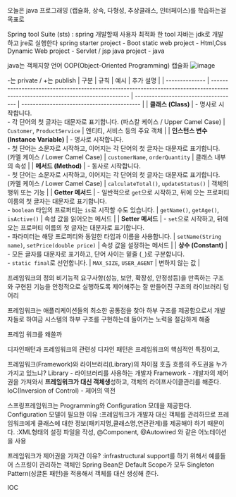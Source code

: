 오늘은 java 프로그래밍 (캡슐화, 상속, 다형성, 추상클래스, 인터페이스)를 학습하는걸 목표로 

Spring tool Suite (sts) : spring 개발할때 사용자 최적화 한 tool 
자바는 jdk로 개발 하고 jre로 실행한다
spring starter project - Boot
static web project - Html,Css
Dynamic Web project - Servlet / jsp
java project - java 

java는 객체지향 언어 OOP(Object-Oriented Programming)
캡슐화
![image](https://github.com/user-attachments/assets/c027c61e-c51f-46ab-a2eb-4818b213ddf3)

-는 private / +는 publish
| 구분           | 규칙                                                                                                                             | 예시                                 | 추가 설명                                  |
| -------------- | ------------------------------------------------------------------------------------------------------------------------------- | ------------------------------------ | ------------------------------------------ |
| **클래스 (Class)** | - 명사로 시작합니다. <br> - 각 단어의 첫 글자는 대문자로 표기합니다. (파스칼 케이스 / Upper Camel Case)                                  | `Customer`, `ProductService`         | 엔티티, 서비스 등의 주요 객체             |
| **인스턴스 변수 (Instance Variable)** | - 명사로 시작합니다. <br> - 첫 단어는 소문자로 시작하고, 이어지는 각 단어의 첫 글자는 대문자로 표기합니다. (카멜 케이스 / Lower Camel Case) | `customerName`, `orderQuantity`      | 클래스 내부의 속성                         |
| **메서드 (Method)** | - 동사로 시작합니다. <br> - 첫 단어는 소문자로 시작하고, 이어지는 각 단어의 첫 글자는 대문자로 표기합니다. (카멜 케이스 / Lower Camel Case)     | `calculateTotal()`, `updateStatus()` | 객체의 행위 또는 기능                     |
| **Getter 메서드** | - 일반적으로 `get`으로 시작하고, 뒤에 오는 프로퍼티 이름의 첫 글자는 대문자로 표기합니다. <br> - `boolean` 타입의 프로퍼티는 `is`로 시작할 수도 있습니다. | `getName()`, `getAge()`, `isActive()` | 속성 값을 읽어오는 메서드                   |
| **Setter 메서드** | - `set`으로 시작하고, 뒤에 오는 프로퍼티 이름의 첫 글자는 대문자로 표기합니다. <br> - 파라미터는 해당 프로퍼티와 동일한 타입과 이름을 사용합니다.                               | `setName(String name)`, `setPrice(double price)` | 속성 값을 설정하는 메서드                   |
| **상수 (Constant)** | - 모든 글자를 대문자로 표기하고, 단어 사이는 밑줄 (`_`)로 구분합니다. <br> - `static final`로 선언합니다.                                  | `MAX_SIZE`, `USER_AGENT`   | 변하지 않는 값                             |






프레임워크의 정의
비기능적 요구사항(성능, 보안, 확장성, 안정성등)을 만족하는 구조와 구현된 기능을 안정적으로 실행하도록 제어해주는 잘 만들어진 구조의 라이브러리 덩어리

프레임워크는 애플리케이션들의 최소한 공통점을 찾아 하부 구조를 제공함으로서 개발자들로 하여금 시스템의 하부 구조를 구현하는데 들어가는 노력을 절감하게 해줌 

프레임 워크를 왜쓸까

디자인패턴과 프레임워크의 관련성
디자인 패턴은 프레임워크의 핵심적인 특징이고, 

프레임워크(Framework)와 라이브러리(Library)의 차이점
호출 흐름의 주도권을 누가 가지고 있느냐?
Library - 라이브러리를 사용하는 개발자
Framework - 개발자의 제어권을 가져와서 **프레임워크가 대신 객체생**성하고, 객체의 라이프사이클관리를 해준다.
IoC(Inversion of Control) - 제어의 역전 


스프링프레임워크는 Programming와 Configuration 모데을 제공한다.
Configuration 모델이 필요한 이유
:프레임워크가 개발자 대신 객체를 관리하므로 프레임워크에게 클래스에 대한 정보(패키지명,클래스명,연관관계)를 제공해야 하기 때문이다.
:XML형태의 설정 파일을 작성, @Component, @Autowired 와 같은 어노테이션을 사용 

프레임워크가 제어권을 가져간 이유?
:infrastructural support를 하기 위해서
예를들어 스프링이 관리하는 객체인 Spring Bean은 Default Scope가 모두 Singleton Pattern(싱글톤 패턴)을 적용해서 객체를 대신 생성해 준다.

IOC

